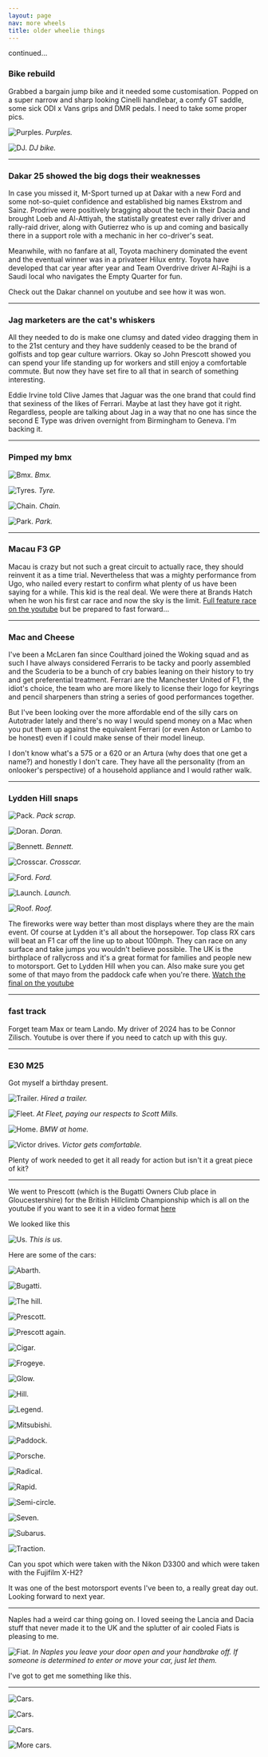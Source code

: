 ```yaml
---
layout: page
nav: more wheels
title: older wheelie things
---
```


continued...

### Bike rebuild

Grabbed a bargain jump bike and it needed some customisation. Popped on a super narrow and sharp looking Cinelli handlebar, a comfy GT saddle, some sick ODI x Vans grips and DMR pedals. I need to take some proper pics.

![Purples.](/public/img/purples.jpeg)
*Purples.*

![DJ.](/public/img/djbike.jpeg)
*DJ bike.*

***

### Dakar 25 showed the big dogs their weaknesses

In case you missed it, M-Sport turned up at Dakar with a new Ford and some not-so-quiet confidence and established big names Ekstrom and Sainz. Prodrive were positively bragging about the tech in their Dacia and brought Loeb and Al-Attiyah, the statistally greatest ever rally driver and rally-raid driver, along with Gutierrez who is up and coming and basically there in a support role with a mechanic in her co-driver's seat.

Meanwhile, with no fanfare at all, Toyota machinery dominated the event and the eventual winner was in a privateer Hilux entry. Toyota have developed that car year after year and Team Overdrive driver Al-Rajhi is a Saudi local who navigates the Empty Quarter for fun.

Check out the Dakar channel on youtube and see how it was won.

***

### Jag marketers are the cat's whiskers

All they needed to do is make one clumsy and dated video dragging them in to the 21st century and they have suddenly ceased to be the brand of golfists and top gear culture warriors. Okay so John Prescott showed you can spend your life standing up for workers and still enjoy a comfortable commute. But now they have set fire to all that in search of something interesting.

Eddie Irvine told Clive James that Jaguar was the one brand that could find that sexiness of the likes of Ferrari. Maybe at last they have got it right. Regardless, people are talking about Jag in a way that no one has since the second E Type was driven overnight from Birmingham to Geneva. I'm backing it.

***

### Pimped my bmx

![Bmx.](/public/img/bmx.jpeg)
*Bmx.*

![Tyres.](/public/img/bmx-tyre.jpeg)
*Tyre.*

![Chain.](/public/img/bmx-chain.jpeg)
*Chain.*

![Park.](/public/img/bikezzz.jpeg)
*Park.*

***

### Macau F3 GP

Macau is crazy but not such a great circuit to actually race, they should reinvent it as a time trial. Nevertheless that was a mighty performance from Ugo, who nailed every restart to confirm what plenty of us have been saying for a while. This kid is the real deal. We were there at Brands Hatch when he won his first car race and now the sky is the limit. [Full feature race on the youtube](https://www.youtube.com/watch?v=YYe_NXIC3H0) but be prepared to fast forward...

***

### Mac and Cheese

I've been a McLaren fan since Coulthard joined the Woking squad and as such I have always considered Ferraris to be tacky and poorly assembled and the Scuderia to be a bunch of cry babies leaning on their history to try and get preferential treatment. Ferrari are the Manchester United of F1, the idiot's choice, the team who are more likely to license their logo for keyrings and pencil sharpeners than string a series of good performances together. 

But I've been looking over the more affordable end of the silly cars on Autotrader lately and there's no way I would spend money on a Mac when you put them up against the equivalent Ferrari (or even Aston or Lambo to be honest) even if I could make sense of their model lineup.

I don't know what's a 575 or a 620 or an Artura (why does that one get a name?) and honestly I don't care. They have all the personality (from an onlooker's perspective) of a household appliance and I would rather walk.

***

### Lydden Hill snaps

![Pack.](/public/img/cars/lh-pack.jpeg)
*Pack scrap.*

![Doran.](/public/img/cars/lh-doran.jpeg)
*Doran.*

![Bennett.](/public/img/cars/lh-bennett.jpeg)
*Bennett.*

![Crosscar.](/public/img/cars/lh-xcar.jpeg)
*Crosscar.*

![Ford.](/public/img/cars/lh-ford.jpeg)
*Ford.*

![Launch.](/public/img/cars/lh-bennett-launch.jpeg)
*Launch.*

![Roof.](/public/img/cars/lh-roof.jpeg)
*Roof.*

The fireworks were way better than most displays where they are the main event. Of course at Lydden it's all about the horsepower. Top class RX cars will beat an F1 car off the line up to about 100mph. They can race on any surface and take jumps you wouldn't believe possible. The UK is the birthplace of rallycross and it's a great format for families and people new to motorsport. Get to Lydden Hill when you can. Also make sure you get some of that mayo from the paddock cafe when you're there. [Watch the final on the youtube](https://www.youtube.com/watch?v=l3b7TWoOxwc)

***

### fast track

Forget team Max or team Lando. My driver of 2024 has to be Connor Zilisch. Youtube is over there if you need to catch up with this guy.

***

### E30 M25

Got myself a birthday present.

![Trailer.](/public/img/cars/bmw1.jpeg)
*Hired a trailer.*

![Fleet.](/public/img/cars/bmw2.jpeg)
*At Fleet, paying our respects to Scott Mills.*

![Home.](/public/img/cars/bmw3.jpeg)
*BMW at home.*

![Victor drives.](/public/img/cars/bmw4.jpeg)
*Victor gets comfortable.*

Plenty of work needed to get it all ready for action but isn't it a great piece of kit?

***

We went to Prescott (which is the Bugatti Owners Club place in Gloucestershire) for the British Hillclimb Championship which is all on the youtube if you want to see it in a video format [here](https://www.youtube.com/watch?v=rn7df2xiabM)

We looked like this

![Us.](/public/img/us.jpeg)
*This is us.*

Here are some of the cars:

![Abarth.](/public/img/cars/prescott-abarth.jpeg)

![Bugatti.](/public/img/cars/prescott-bugatti.jpeg)

![The hill.](/public/img/cars/prescott-hill.jpeg)

![Prescott.](/public/img/cars/prescott-1.jpeg)

![Prescott again.](/public/img/cars/prescott-2.jpeg)

![Cigar.](/public/img/cars/prescott-cigar.jpeg)

![Frogeye.](/public/img/cars/prescott-frogeye.jpeg)

![Glow.](/public/img/cars/prescott-glow.jpeg)

![Hill.](/public/img/cars/prescott-hill.jpeg)

![Legend.](/public/img/cars/prescott-legend.jpeg)

![Mitsubishi.](/public/img/cars/prescott-mitsubishi.jpeg)

![Paddock.](/public/img/cars/prescott-paddock.jpeg)

![Porsche.](/public/img/cars/prescott-porsche.jpeg)

![Radical.](/public/img/cars/prescott-radical.jpeg)

![Rapid.](/public/img/cars/prescott-rapid.jpeg)

![Semi-circle.](/public/img/cars/prescott-semicircle.jpeg)

![Seven.](/public/img/cars/prescott-seven.jpeg)

![Subarus.](/public/img/cars/prescott-subarus.jpeg)

![Traction.](/public/img/cars/prescott-traction.jpeg)

Can you spot which were taken with the Nikon D3300 and which were taken with the Fujifilm X-H2?

It was one of the best motorsport events I've been to, a really great day out. Looking forward to next year.

***

Naples had a weird car thing going on. I loved seeing the Lancia and Dacia stuff that never made it to the UK and the splutter of air cooled Fiats is pleasing to me.

![Fiat.](/public/img/cars/126.jpeg)
*In Naples you leave your door open and your handbrake off. If someone is determined to enter or move your car, just let them.*

I've got to get me something like this.

***

![Cars.](/public/img/cars/cargrid1.jpeg)

![Cars.](/public/img/cars/cargrid2.jpeg)

![Cars.](/public/img/cars/cargrid3.jpeg)

![More cars.](/public/img/cars/cargrid4.jpeg)

